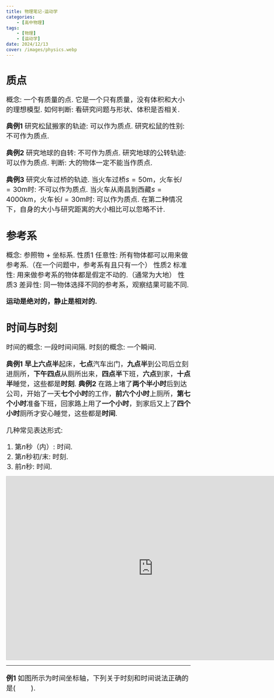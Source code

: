 ```yaml
---
title: 物理笔记-运动学
categories:
    - [高中物理]
tags:
    - [物理]
    - [运动学]
date: 2024/12/13
cover: /images/physics.webp
---
```

# 质点
概念: 一个有质量的点.
它是一个只有质量，没有体积和大小的理想模型.
如何判断: 看研究问题与形状、体积是否相关.

**典例1**
研究松鼠搬家的轨迹: 可以作为质点.
研究松鼠的性别: 不可作为质点.

**典例2**
研究地球的自转: 不可作为质点.
研究地球的公转轨迹: 可以作为质点.
判断: 大的物体一定不能当作质点.

**典例3** 研究火车过桥的轨迹.
当火车过桥$s = 50\mathrm{m}$，火车长$l = 30\mathrm{m}$时: 不可以作为质点.
当火车从南昌到西藏$s = 4000\mathrm{km}$，火车长$l = 30\mathrm{m}$时: 可以作为质点.
在第二种情况下，自身的大小与研究距离的大小相比可以忽略不计.

# 参考系
概念: 参照物 + 坐标系.
性质1 任意性: 所有物体都可以用来做参考系.（在一个问题中，参考系有且只有一个）
性质2 标准性: 用来做参考系的物体都是假定不动的.（通常为大地）
性质3 差异性: 同一物体选择不同的参考系，观察结果可能不同.

**运动是绝对的，静止是相对的.**

# 时间与时刻
时间的概念: 一段时间间隔.
时刻的概念: 一个瞬间.

**典例1** **早上六点半**起床，**七点**汽车出门，**九点半**到公司后立刻进厕所，**下午四点**从厕所出来，**四点半**下班，**六点**到家，**十点半**睡觉，这些都是**时刻**.
**典例2** 在路上堵了**两个半小时**后到达公司，开始了一天**七个小时**的工作，**前六个小时**上厕所，**第七个小时**准备下班，回家路上用了**一个小时**，到家后又上了**四个小时**厕所才安心睡觉，这些都是**时间**.

几种常见表达形式:
1. 第$n$秒（内）: 时间.
2. 第$n$秒初/末: 时刻.
3. 前$n$秒: 时间.
<iframe src="https://www.desmos.com/calculator/rpjgpvrsqf?embed" width="800" height="500" style="border: 1px solid #ccc" frameborder=0></iframe>

---
**例1** 如图所示为时间坐标轴，下列关于时刻和时间说法正确的是$(\qquad)$.

<style>
    p {font-size: 14pt;}
    li:not(.article-tag-list-item, .aos-init, .aos-animate) {font-size: 14pt;}
    center {font-size: 16pt;}
</style>